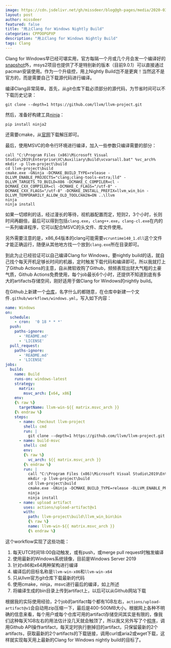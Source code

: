 ```yaml
---
image: https://cdn.jsdelivr.net/gh/missdeer/blog@gh-pages/media/2020-03-27/llvm.png
layout: post
author: missdeer
featured: false
title: "用上Clang for Windows Nightly Build"
categories: CPPOOPGPXP
description: "用上Clang for Windows Nightly Build"
tags: Clang
---
```


Clang for Windows早已经可堪实用，官方每隔一个月或几个月会发一个编译好的[snapshot](https://prereleases.llvm.org/win-snapshots/)外，msys2项目也提供了不是特别新的版本（目前9.0.1）可以直接通过pacman安装使用。作为一个升级控，用上Nightly Build岂不是更爽！当然这不是官方的，而是需要自己下载源代码进行编译。

编译Clang非常简单。首先，从git仓库下载必须部分的源代码，为节省时间可以不下载历史记录：

```shell
git clone --depth=1 https://github.com/llvm/llvm-project.git
```

然后，准备好构建工具[ninja](https://github.com/ninja-build/ninja)：

```shell
pip install ninja2
```

还需要cmake，从[官网](https://cmake.org/download/)下载解压即可。

最后，使用MSVC的命令行环境进行编译，加入一些参数只编译需要的部分：

```
call "C:\Program Files (x86)\Microsoft Visual Studio\2019\Enterprise\VC\Auxiliary\Build\vcvarsall.bat" %vc_arch%
mkdir -p llvm-project\build
cd llvm-project\build
cmake.exe -GNinja -DCMAKE_BUILD_TYPE=release -DLLVM_ENABLE_PROJECTS="clang;clang-tools-extra;lld" -DLLVM_TARGETS_TO_BUILD=X86 -DCMAKE_C_COMPILER=cl -DCMAKE_CXX_COMPILER=cl -DCMAKE_C_FLAGS="/utf-8" -DCMAKE_CXX_FLAGS="/utf-8" -DCMAKE_INSTALL_PREFIX=llvm_win_bin -DLLVM_TEMPORARILY_ALLOW_OLD_TOOLCHAIN=ON ..\llvm
ninja
ninja install
```

如果一切顺利的话，经过漫长的等待，视机器配置而定，短则2，3个小时，长则时间再翻倍，最后可以得到包括`clang.exe`，`clang++.exe`，`clang-cl.exe`在内的一系列编译程序，它可以配合MSVC的头文件、库文件使用。

另外需要注意的是，x86_64版本的clang可能需要`vcruntime140_1.dll`这个文件才能正确运行，随便从其他地方找一个放到`clang.exe`所在目录即可。

到此为止已经验证可以自己编译Clang for Windows，要nightly build的话，就自己找个每天开机足够长时间的机器，定时触发下载代码和编译即可。所以我就打上了Github Actions的主意，自从微软收购了Github，频频表现出财大气粗的土豪气质，Github Actions免费使用，每个job最长6个小时，还提供不知道到底有多大的artifacts存储空间，刚好适用于做Clang for Windows的nightly build。

在Github上新建一个[仓库](https://github.com/missdeer/clang-for-windows-daily-build)，名字什么的都随意，在仓库中新建一个文件`.github/workflows/windows.yml`，写入如下内容：

```yaml
name: Windows
on: 
  schedule:
    - cron:  '0 18 * * *'
  push:
    paths-ignore:
      - 'README.md'
      - 'LICENSE'
  pull_request:
    paths-ignore:
      - 'README.md'
      - 'LICENSE'
jobs:
  build:
    name: Build
    runs-on: windows-latest
    strategy:
      matrix:
        msvc_arch: [x64, x86]
    env:
    {% raw %}
      targetName: llvm-win-${{ matrix.msvc_arch }}
    {% endraw %}
    steps:
      - name: Checkout llvm-project
        shell: cmd
        run: |
          git clone --depth=1 https://github.com/llvm/llvm-project.git
      - name: build-msvc
        shell: cmd
        env:
        {% raw %}
          vc_arch: ${{ matrix.msvc_arch }}
        {% endraw %}
        run: |
          call "C:\Program Files (x86)\Microsoft Visual Studio\2019\Enterprise\VC\Auxiliary\Build\vcvarsall.bat" %vc_arch%
          mkdir -p llvm-project\build
          cd llvm-project\build
          cmake.exe -GNinja -DCMAKE_BUILD_TYPE=release -DLLVM_ENABLE_PROJECTS="clang;clang-tools-extra;lld" -DLLVM_TARGETS_TO_BUILD=X86 -DCMAKE_C_COMPILER=cl -DCMAKE_CXX_COMPILER=cl -DCMAKE_C_FLAGS="/utf-8" -DCMAKE_CXX_FLAGS="/utf-8" -DCMAKE_INSTALL_PREFIX=llvm_win_bin -DLLVM_TEMPORARILY_ALLOW_OLD_TOOLCHAIN=ON ..\llvm
          ninja
          ninja install
      - name: upload artifact
        uses: actions/upload-artifact@v1
        with:
          path: llvm-project\build\llvm_win_bin\bin
          {% raw %}
          name: llvm-win-${{ matrix.msvc_arch }}
          {% endraw %}
```

这个workflow实现了这些功能：

1. 每天UTC时间18:00自动触发，或有push，或merge pull request时触发编译
2. 使用最新的Windows系统镜像，目前是Windows Server 2019
3. 针对x86和x64两种架构进行编译
4. 编译后的目标名称是`llvm-win-x86`和`llvm-win-x64`
5. 只从llvm官方git仓库下载最新的代码
6. 使用cmake，ninja，msvc进行最后的编译，如上所述
7. 将编译生成的bin目录上传到artifact上，以后可以从Github网站下载

根据我的实际使用经验，2个job的artifact每个都有1GB左右，`actions/upload-artifact@v1`会自动用zip压缩一下，最后是400-500MB大小。根据网上各种不明确的信息来看，每个用户或每个仓库可用的artifact存储空间其实是有限的，像我们这种每天1GB左右的用法估计没几天就会触顶了，所以我又另外写了个[程序](https://github.com/missdeer/cicdutil)，调用Github API操作artifact，每天定时执行删掉旧的artifact，只保留最新的2个artifacts，获取最新的2个artifacts的下载链接，调用curl或aria2或wget下载，这样就实现每天用上最新的Clang for Windows nightly build的目标了。